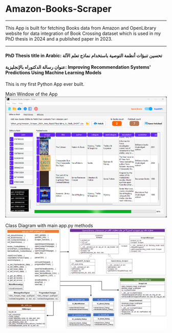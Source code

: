 # Amazon-Books-Scraper
-----------------------------

This App is built for fetching Books data from Amazon and OpenLibrary website for data integration of Book Crossing dataset which is used in my PhD thesis in 2024 and a published paper in 2023.

-------------------------------------------------------------------
#### PhD Thesis title in Arabic: تحسين تنبؤات أنظمة التوصية باستخدام نماذج تعلم الآلة 
#### عنوان رسالة الدكتوراه بالإنجليزية: Improving Recommendation Systems' Predictions Using Machine Learning Models

This is my first Python App ever built.

Main Window of the App
![Amazon Scraper App](https://github.com/MasterMDPhD/Amazon-Books-Scraper/blob/main/app_figures/Amazon%20Scraper%20App.png)


Class Diagram with main app.py methods
![Amazon Scraper App](https://github.com/MasterMDPhD/Amazon-Books-Scraper/blob/main/app_figures/Scraper%20Classes.png)
